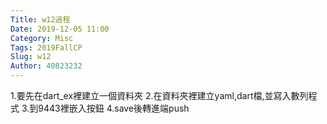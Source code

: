 ```yaml
---
Title: w12過程
Date: 2019-12-05 11:00
Category: Misc
Tags: 2019FallCP
Slug: w12
Author: 40823232
---
```

1.要先在dart_ex裡建立一個資料夾
2.在資料夾裡建立yaml,dart檔,並寫入數列程式
3.到9443裡嵌入按鈕
4.save後轉進端push
